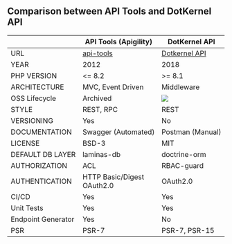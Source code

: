 ## Comparison between API Tools and DotKernel API

|                    | API Tools (Apigility)                          | DotKernel API                                                            |
|--------------------|------------------------------------------------|--------------------------------------------------------------------------|
| URL                | [api-tools](https://api-tools.getlaminas.org/) | [Dotkernel API](https://www.dotkernel.org)                               |
| YEAR               | 2012                                           | 2018                                                                     |
| PHP VERSION        | <= 8.2                                         | >= 8.1                                                                   |
| ARCHITECTURE       | MVC, Event Driven                              | Middleware                                                               |
| OSS Lifecycle      | Archived                                       | ![](https://img.shields.io/osslifecycle/dotkernel/api?style=flat&label=) |
| STYLE              | REST, RPC                                      | REST                                                                     |
| VERSIONING         | Yes                                            | No                                                                       |
| DOCUMENTATION      | Swagger (Automated)                            | Postman (Manual)                                                         |
| LICENSE            | BSD-3                                          | MIT                                                                      |
| DEFAULT DB LAYER   | laminas-db                                     | doctrine-orm                                                             |
| AUTHORIZATION      | ACL                                            | RBAC-guard                                                               |
| AUTHENTICATION     | HTTP Basic/Digest <br/> OAuth2.0               | OAuth2.0                                                                 |
| CI/CD              | Yes                                            | Yes                                                                      |
| Unit Tests         | Yes                                            | Yes                                                                      |
| Endpoint Generator | Yes                                            | No                                                                       |
| PSR                | PSR-7                                          | PSR-7, PSR-15                                                            |

